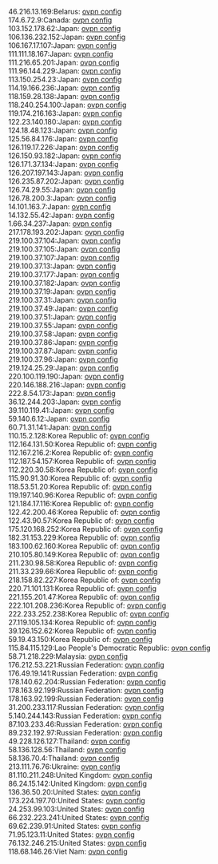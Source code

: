 46.216.13.169:Belarus: [ovpn config](vpn/46_216_13_169.ovpn)  
174.6.72.9:Canada: [ovpn config](vpn/174_6_72_9.ovpn)  
103.152.178.62:Japan: [ovpn config](vpn/103_152_178_62.ovpn)  
106.136.232.152:Japan: [ovpn config](vpn/106_136_232_152.ovpn)  
106.167.17.107:Japan: [ovpn config](vpn/106_167_17_107.ovpn)  
111.111.18.167:Japan: [ovpn config](vpn/111_111_18_167.ovpn)  
111.216.65.201:Japan: [ovpn config](vpn/111_216_65_201.ovpn)  
111.96.144.229:Japan: [ovpn config](vpn/111_96_144_229.ovpn)  
113.150.254.23:Japan: [ovpn config](vpn/113_150_254_23.ovpn)  
114.19.166.236:Japan: [ovpn config](vpn/114_19_166_236.ovpn)  
118.159.28.138:Japan: [ovpn config](vpn/118_159_28_138.ovpn)  
118.240.254.100:Japan: [ovpn config](vpn/118_240_254_100.ovpn)  
119.174.216.163:Japan: [ovpn config](vpn/119_174_216_163.ovpn)  
122.23.140.180:Japan: [ovpn config](vpn/122_23_140_180.ovpn)  
124.18.48.123:Japan: [ovpn config](vpn/124_18_48_123.ovpn)  
125.56.84.176:Japan: [ovpn config](vpn/125_56_84_176.ovpn)  
126.119.17.226:Japan: [ovpn config](vpn/126_119_17_226.ovpn)  
126.150.93.182:Japan: [ovpn config](vpn/126_150_93_182.ovpn)  
126.171.37.134:Japan: [ovpn config](vpn/126_171_37_134.ovpn)  
126.207.197.143:Japan: [ovpn config](vpn/126_207_197_143.ovpn)  
126.235.87.202:Japan: [ovpn config](vpn/126_235_87_202.ovpn)  
126.74.29.55:Japan: [ovpn config](vpn/126_74_29_55.ovpn)  
126.78.200.3:Japan: [ovpn config](vpn/126_78_200_3.ovpn)  
14.101.163.7:Japan: [ovpn config](vpn/14_101_163_7.ovpn)  
14.132.55.42:Japan: [ovpn config](vpn/14_132_55_42.ovpn)  
1.66.34.237:Japan: [ovpn config](vpn/1_66_34_237.ovpn)  
217.178.193.202:Japan: [ovpn config](vpn/217_178_193_202.ovpn)  
219.100.37.104:Japan: [ovpn config](vpn/219_100_37_104.ovpn)  
219.100.37.105:Japan: [ovpn config](vpn/219_100_37_105.ovpn)  
219.100.37.107:Japan: [ovpn config](vpn/219_100_37_107.ovpn)  
219.100.37.13:Japan: [ovpn config](vpn/219_100_37_13.ovpn)  
219.100.37.177:Japan: [ovpn config](vpn/219_100_37_177.ovpn)  
219.100.37.182:Japan: [ovpn config](vpn/219_100_37_182.ovpn)  
219.100.37.19:Japan: [ovpn config](vpn/219_100_37_19.ovpn)  
219.100.37.31:Japan: [ovpn config](vpn/219_100_37_31.ovpn)  
219.100.37.49:Japan: [ovpn config](vpn/219_100_37_49.ovpn)  
219.100.37.51:Japan: [ovpn config](vpn/219_100_37_51.ovpn)  
219.100.37.55:Japan: [ovpn config](vpn/219_100_37_55.ovpn)  
219.100.37.58:Japan: [ovpn config](vpn/219_100_37_58.ovpn)  
219.100.37.86:Japan: [ovpn config](vpn/219_100_37_86.ovpn)  
219.100.37.87:Japan: [ovpn config](vpn/219_100_37_87.ovpn)  
219.100.37.96:Japan: [ovpn config](vpn/219_100_37_96.ovpn)  
219.124.25.29:Japan: [ovpn config](vpn/219_124_25_29.ovpn)  
220.100.119.190:Japan: [ovpn config](vpn/220_100_119_190.ovpn)  
220.146.188.216:Japan: [ovpn config](vpn/220_146_188_216.ovpn)  
222.8.54.173:Japan: [ovpn config](vpn/222_8_54_173.ovpn)  
36.12.244.203:Japan: [ovpn config](vpn/36_12_244_203.ovpn)  
39.110.119.41:Japan: [ovpn config](vpn/39_110_119_41.ovpn)  
59.140.6.12:Japan: [ovpn config](vpn/59_140_6_12.ovpn)  
60.71.31.141:Japan: [ovpn config](vpn/60_71_31_141.ovpn)  
110.15.2.128:Korea Republic of: [ovpn config](vpn/110_15_2_128.ovpn)  
112.164.131.50:Korea Republic of: [ovpn config](vpn/112_164_131_50.ovpn)  
112.167.216.2:Korea Republic of: [ovpn config](vpn/112_167_216_2.ovpn)  
112.187.54.157:Korea Republic of: [ovpn config](vpn/112_187_54_157.ovpn)  
112.220.30.58:Korea Republic of: [ovpn config](vpn/112_220_30_58.ovpn)  
115.90.91.30:Korea Republic of: [ovpn config](vpn/115_90_91_30.ovpn)  
118.53.51.20:Korea Republic of: [ovpn config](vpn/118_53_51_20.ovpn)  
119.197.140.96:Korea Republic of: [ovpn config](vpn/119_197_140_96.ovpn)  
121.184.17.116:Korea Republic of: [ovpn config](vpn/121_184_17_116.ovpn)  
122.42.200.46:Korea Republic of: [ovpn config](vpn/122_42_200_46.ovpn)  
122.43.90.57:Korea Republic of: [ovpn config](vpn/122_43_90_57.ovpn)  
175.120.168.252:Korea Republic of: [ovpn config](vpn/175_120_168_252.ovpn)  
182.31.153.229:Korea Republic of: [ovpn config](vpn/182_31_153_229.ovpn)  
183.100.62.160:Korea Republic of: [ovpn config](vpn/183_100_62_160.ovpn)  
210.105.80.149:Korea Republic of: [ovpn config](vpn/210_105_80_149.ovpn)  
211.230.98.58:Korea Republic of: [ovpn config](vpn/211_230_98_58.ovpn)  
211.33.239.66:Korea Republic of: [ovpn config](vpn/211_33_239_66.ovpn)  
218.158.82.227:Korea Republic of: [ovpn config](vpn/218_158_82_227.ovpn)  
220.71.101.131:Korea Republic of: [ovpn config](vpn/220_71_101_131.ovpn)  
221.155.201.47:Korea Republic of: [ovpn config](vpn/221_155_201_47.ovpn)  
222.101.208.236:Korea Republic of: [ovpn config](vpn/222_101_208_236.ovpn)  
222.233.252.238:Korea Republic of: [ovpn config](vpn/222_233_252_238.ovpn)  
27.119.105.134:Korea Republic of: [ovpn config](vpn/27_119_105_134.ovpn)  
39.126.152.62:Korea Republic of: [ovpn config](vpn/39_126_152_62.ovpn)  
59.19.43.150:Korea Republic of: [ovpn config](vpn/59_19_43_150.ovpn)  
115.84.115.129:Lao People's Democratic Republic: [ovpn config](vpn/115_84_115_129.ovpn)  
58.71.218.229:Malaysia: [ovpn config](vpn/58_71_218_229.ovpn)  
176.212.53.221:Russian Federation: [ovpn config](vpn/176_212_53_221.ovpn)  
176.49.19.141:Russian Federation: [ovpn config](vpn/176_49_19_141.ovpn)  
178.140.62.204:Russian Federation: [ovpn config](vpn/178_140_62_204.ovpn)  
178.163.92.199:Russian Federation: [ovpn config](vpn/178_163_92_199.ovpn)  
178.163.92.199:Russian Federation: [ovpn config](vpn/178_163_92_199.ovpn)  
31.200.233.117:Russian Federation: [ovpn config](vpn/31_200_233_117.ovpn)  
5.140.244.143:Russian Federation: [ovpn config](vpn/5_140_244_143.ovpn)  
87.103.233.46:Russian Federation: [ovpn config](vpn/87_103_233_46.ovpn)  
89.232.192.97:Russian Federation: [ovpn config](vpn/89_232_192_97.ovpn)  
49.228.126.127:Thailand: [ovpn config](vpn/49_228_126_127.ovpn)  
58.136.128.56:Thailand: [ovpn config](vpn/58_136_128_56.ovpn)  
58.136.70.4:Thailand: [ovpn config](vpn/58_136_70_4.ovpn)  
213.111.76.76:Ukraine: [ovpn config](vpn/213_111_76_76.ovpn)  
81.110.211.248:United Kingdom: [ovpn config](vpn/81_110_211_248.ovpn)  
86.24.15.142:United Kingdom: [ovpn config](vpn/86_24_15_142.ovpn)  
136.36.50.20:United States: [ovpn config](vpn/136_36_50_20.ovpn)  
173.224.197.70:United States: [ovpn config](vpn/173_224_197_70.ovpn)  
24.253.99.103:United States: [ovpn config](vpn/24_253_99_103.ovpn)  
66.232.223.241:United States: [ovpn config](vpn/66_232_223_241.ovpn)  
69.62.239.91:United States: [ovpn config](vpn/69_62_239_91.ovpn)  
71.95.123.11:United States: [ovpn config](vpn/71_95_123_11.ovpn)  
76.132.246.215:United States: [ovpn config](vpn/76_132_246_215.ovpn)  
118.68.146.26:Viet Nam: [ovpn config](vpn/118_68_146_26.ovpn)  
